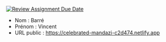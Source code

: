 [![Review Assignment Due Date](https://classroom.github.com/assets/deadline-readme-button-24ddc0f5d75046c5622901739e7c5dd533143b0c8e959d652212380cedb1ea36.svg)](https://classroom.github.com/a/pzZOQLNv)
- Nom : Barré
- Prénom : Vincent
- URL public : https://celebrated-mandazi-c2d474.netlify.app 

